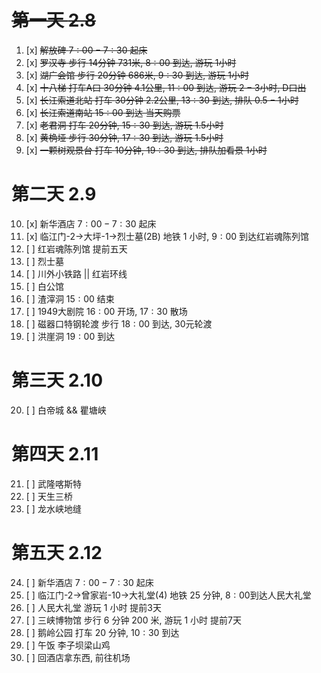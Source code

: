 # ~~第一天 $2.8$~~

1. [x] ~~解放碑  $7:00-7:30$ 起床~~
2. [x] ~~罗汉寺  步行 $14$分钟 $731$米, $8:00$ 到达, 游玩 $1$小时~~
3. [x] ~~湖广会馆  步行 $20$分钟 $686$米, $9:30$ 到达, 游玩 $1$小时~~
4. [x] ~~十八梯  打车A口 $30$分钟 $4.1$公里, $11:00$ 到达, 游玩 $2-3$小时, D口出~~
5. [x] ~~长江索道北站 打车 $30$分钟 $2.2$公里, $13:30$ 到达, 排队 $0.5-1$小时~~
6. [x] ~~长江索道南站 $15:00$ 到达 当天购票~~
7. [x] ~~老君洞 打车 $20$分钟, $15:30$ 到达, 游玩 $1.5$小时~~
8. [x] ~~黄桷垭 步行 $30$分钟, $17:30$ 到达, 游玩 $1.5$小时~~
9. [x] ~~一颗树观景台 打车 $10$分钟, $19:30$ 到达, 排队加看景 $1$小时~~

# 第二天 $2.9$

10. [x] 新华酒店  $7:00-7:30$ 起床
11. [x] 临江门-2->大坪-1->烈士墓(2B) 地铁 $1$ 小时, $9:00$ 到达红岩魂陈列馆
12. [ ] 红岩魂陈列馆 提前五天
13. [ ] 烈士墓
14. [ ] 川外小铁路 || 红岩环线
15. [ ] 白公馆
16. [ ] 渣滓洞 $15:00$ 结束
17. [ ] 1949大剧院 $16:00$ 开场, $17:30$ 散场
18. [ ] 磁器口特钢轮渡 步行 $18:00$ 到达, 30元轮渡
19. [ ] 洪崖洞 $19:00$ 到达

# 第三天 $2.10$

20. [ ] 白帝城 && 瞿塘峡

# 第四天 $2.11$

21. [ ] 武隆喀斯特
22. [ ] 天生三桥
23. [ ] 龙水峡地缝

# 第五天 $2.12$

24. [ ] 新华酒店 $7:00-7:30$ 起床
25. [ ] 临江门-2->曾家岩-10->大礼堂(4) 地铁 $25$ 分钟, $8:00$到达人民大礼堂
26. [ ] 人民大礼堂 游玩 $1$ 小时 提前3天
27. [ ] 三峡博物馆 步行 $6$ 分钟 $200$ 米, 游玩 $1$ 小时 提前7天
28. [ ] 鹅岭公园 打车 $20$ 分钟, $10:30$ 到达
29. [ ] 午饭 李子坝梁山鸡
30. [ ] 回酒店拿东西, 前往机场